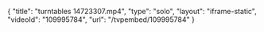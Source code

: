 {
    "title": "turntables 14723307.mp4",
    "type": "solo",
    "layout": "iframe-static",
    "videoId": "109995784",
    "url": "\/tvpembed\/109995784"
}